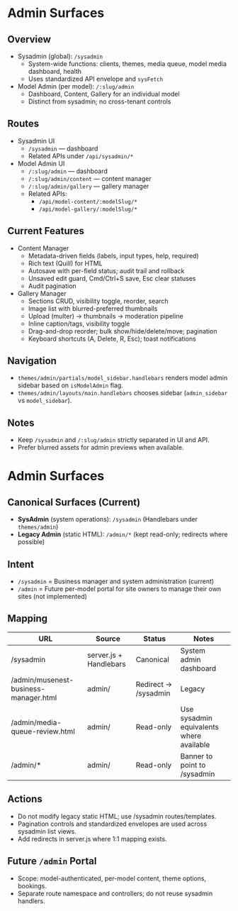 # Admin Surfaces

## Overview
- Sysadmin (global): `/sysadmin`
  - System-wide functions: clients, themes, media queue, model media dashboard, health
  - Uses standardized API envelope and `sysFetch`
- Model Admin (per model): `/:slug/admin`
  - Dashboard, Content, Gallery for an individual model
  - Distinct from sysadmin; no cross-tenant controls

## Routes
- Sysadmin UI
  - `/sysadmin` — dashboard
  - Related APIs under `/api/sysadmin/*`
- Model Admin UI
  - `/:slug/admin` — dashboard
  - `/:slug/admin/content` — content manager
  - `/:slug/admin/gallery` — gallery manager
  - Related APIs:
    - `/api/model-content/:modelSlug/*`
    - `/api/model-gallery/:modelSlug/*`

## Current Features
- Content Manager
  - Metadata-driven fields (labels, input types, help, required)
  - Rich text (Quill) for HTML
  - Autosave with per-field status; audit trail and rollback
  - Unsaved edit guard, Cmd/Ctrl+S save, Esc clear statuses
  - Audit pagination
- Gallery Manager
  - Sections CRUD, visibility toggle, reorder, search
  - Image list with blurred-preferred thumbnails
  - Upload (multer) → thumbnails → moderation pipeline
  - Inline caption/tags, visibility toggle
  - Drag-and-drop reorder; bulk show/hide/delete/move; pagination
  - Keyboard shortcuts (A, Delete, R, Esc); toast notifications

## Navigation
- `themes/admin/partials/model_sidebar.handlebars` renders model admin sidebar based on `isModelAdmin` flag.
- `themes/admin/layouts/main.handlebars` chooses sidebar (`admin_sidebar` vs `model_sidebar`).

## Notes
- Keep `/sysadmin` and `/:slug/admin` strictly separated in UI and API.
- Prefer blurred assets for admin previews when available.

# Admin Surfaces

## Canonical Surfaces (Current)
- **SysAdmin** (system operations): `/sysadmin` (Handlebars under `themes/admin`)
- **Legacy Admin** (static HTML): `/admin/*` (kept read-only; redirects where possible)

## Intent
- `/sysadmin` = Business manager and system administration (current)
- `/admin` = Future per-model portal for site owners to manage their own sites (not implemented)

## Mapping
| URL | Source | Status | Notes |
|-----|--------|--------|-------|
| /sysadmin | server.js + Handlebars | Canonical | System admin dashboard |
| /admin/musenest-business-manager.html | admin/ | Redirect → /sysadmin | Legacy |
| /admin/media-queue-review.html | admin/ | Read-only | Use sysadmin equivalents where available |
| /admin/* | admin/ | Read-only | Banner to point to /sysadmin |

## Actions
- Do not modify legacy static HTML; use /sysadmin routes/templates.
- Pagination controls and standardized envelopes are used across sysadmin list views.
- Add redirects in server.js where 1:1 mapping exists.

## Future `/admin` Portal
- Scope: model-authenticated, per-model content, theme options, bookings.
- Separate route namespace and controllers; do not reuse sysadmin handlers. 